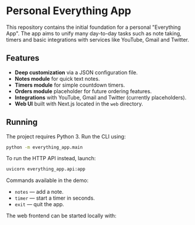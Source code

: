 # Personal Everything App

This repository contains the initial foundation for a personal "Everything App". The app aims to unify many day-to-day tasks such as note taking, timers and basic integrations with services like YouTube, Gmail and Twitter.

## Features

- **Deep customization** via a JSON configuration file.
- **Notes module** for quick text notes.
- **Timers module** for simple countdown timers.
- **Orders module** placeholder for future ordering features.
- **Integrations** with YouTube, Gmail and Twitter (currently placeholders).
- **Web UI** built with Next.js located in the `web` directory.

## Running

The project requires Python 3. Run the CLI using:

```bash
python -m everything_app.main
```

To run the HTTP API instead, launch:

```bash
uvicorn everything_app.api:app
```

Commands available in the demo:

- `notes` — add a note.
- `timer` — start a timer in seconds.
- `exit` — quit the app.

The web frontend can be started locally with:


